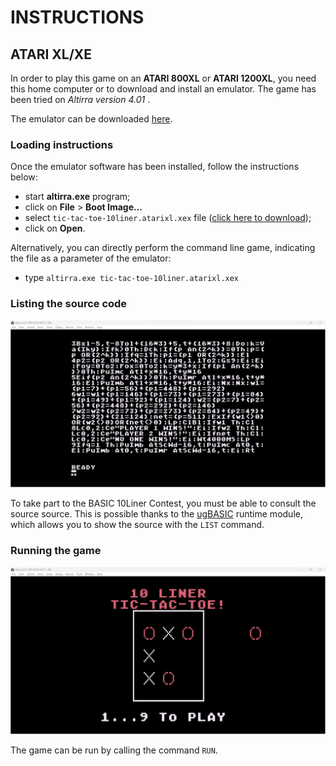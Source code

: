 # INSTRUCTIONS

## ATARI XL/XE

In order to play this game on an **ATARI 800XL** or **ATARI 1200XL**, you need this home computer or to download and install an emulator. The game has been tried on *Altirra version 4.01* .

The emulator can be downloaded [here](https://www.virtualdub.org/altirra.html).

### Loading instructions

Once the emulator software has been installed, follow the instructions below:
 - start **altirra.exe** program;
 - click on **File** > **Boot Image...**
 - select <code>tic-tac-toe-10liner.atarixl.xex</code> file ([click here to download](https://spotlessmind1975.itch.io/tic-tac-toe-10liner));
 - click on **Open**.

Alternatively, you can directly perform the command line game, indicating the file as a parameter of the emulator:
 - type <code>altirra.exe tic-tac-toe-10liner.atarixl.xex</code>

### Listing the source code

![example of source listing](../pictures/atari-listing.png)

To take part to the BASIC 10Liner Contest, you must be able to consult the source source. This is possible thanks to the [ugBASIC](https://ugbasic.iwashere.eu) runtime module, which allows you to show the source with the `LIST` command.

### Running the game

![example of running](../pictures/atari-game.png)

The game can be run by calling the command `RUN`.

